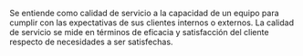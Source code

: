 Se entiende como calidad de servicio a la capacidad de un equipo para cumplir con las expectativas de sus clientes internos o externos. La calidad de servicio se mide en términos de eficacia y satisfacción del cliente respecto de necesidades a ser satisfechas.

